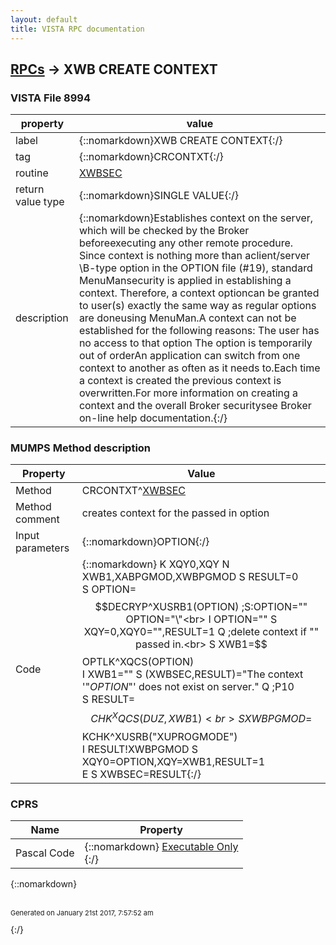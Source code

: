 ```yaml
---
layout: default
title: VISTA RPC documentation
---
```




## [RPCs](TableOfContent.md) &#8594; XWB CREATE CONTEXT 



### VISTA File 8994 


 property | value 
--- | --- 
 label | {::nomarkdown}XWB CREATE CONTEXT{:/}
 tag | {::nomarkdown}CRCONTXT{:/}
 routine | [XWBSEC](http://code.osehra.org/dox/Routine_XWBSEC_source.html)
 return value type | {::nomarkdown}SINGLE VALUE{:/}
 description | {::nomarkdown}Establishes context on the server, which will be checked by the Broker beforeexecuting any other remote procedure.  Since context is nothing more than aclient/server \B\-type option in the OPTION file (#19), standard MenuMansecurity is applied in establishing a context.  Therefore, a context optioncan be granted to user(s) exactly the same way as regular options are doneusing MenuMan.A context can not be established for the following reasons:        The user has no access to that option        The option is temporarily out of orderAn application can switch from one context to another as often as it needs to.Each time a context is created the previous context is overwritten.For more information on creating a context and the overall Broker securitysee Broker on-line help documentation.{:/}


### MUMPS Method description

 Property | Value 
 --- | --- 
 Method | CRCONTXT^[XWBSEC](http://code.osehra.org/dox/Routine_XWBSEC_source.html)
 Method comment | creates context for the passed in option
 Input parameters | {::nomarkdown}OPTION{:/}
 Code | {::nomarkdown}  K XQY0,XQY N XWB1,XABPGMOD,XWBPGMOD S RESULT=0<br> S OPTION=$$DECRYP^XUSRB1(OPTION) ;S:OPTION="" OPTION="\"<br> I OPTION="" S XQY=0,XQY0="",RESULT=1 Q  ;delete context if "" passed in.<br> S XWB1=$$OPTLK^XQCS(OPTION)<br> I XWB1="" S (XWBSEC,RESULT)="The context '"_OPTION_"' does not exist on server." Q  ;P10<br> S RESULT=$$CHK^XQCS(DUZ,XWB1)<br> S XWBPGMOD=$$KCHK^XUSRB("XUPROGMODE")<br> I RESULT!XWBPGMOD S XQY0=OPTION,XQY=XWB1,RESULT=1<br> E  S XWBSEC=RESULT{:/}


### CPRS

 Name | Property 
 --- | --- 
 Pascal Code | {::nomarkdown} <a href="">Executable Only</a><br/>{:/}

{::nomarkdown} <br/><br/><p style="font-size: 11px">Generated on January 21st 2017, 7:57:52 am</p>{:/}